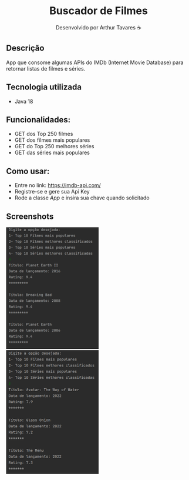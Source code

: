 <div align="center">
  <h1>Buscador de Filmes</h1>
  <p> Desenvolvido por Arthur Tavares ☕</p>
</div>

## Descrição
App que consome algumas APIs do IMDb (Internet Movie Database)
para retornar listas de filmes e séries. 

## Tecnologia utilizada
- Java 18

## Funcionalidades:
- GET dos Top 250 filmes
- GET dos filmes mais populares
- GET do Top 250 melhores séries
- GET das séries mais populares

## Como usar:
- Entre no link: https://imdb-api.com/
- Registre-se e gere sua Api Key
- Rode a classe *App* e insira sua chave quando solicitado

## Screenshots
<img src="https://github.com/tavaresProg/buscador-de-filmes/blob/main/screenshot%201.png" alt="TopSeries" width="50%">
<img src="https://github.com/tavaresProg/buscador-de-filmes/blob/main/screenshot%202.png" alt="TopMovies" width ="50%">
